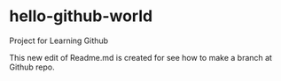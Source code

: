 # hello-github-world
Project for Learning Github

This new edit of Readme.md is created for see how to make a branch at Github repo.
